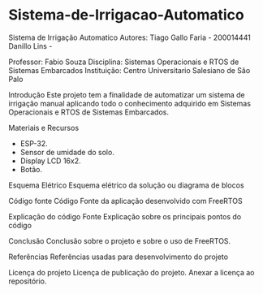 # Sistema-de-Irrigacao-Automatico

Sistema de Irrigação Automatico
Autores:  Tiago Gallo Faria - 200014441
          Danillo Lins - 

Professor:  Fabio Souza
Disciplina: Sistemas Operacionais e RTOS de Sistemas Embarcados
Instituição:  Centro Universitario Salesiano de São Palo

Introdução
Este projeto tem a finalidade de automatizar um sistema de irrigação manual aplicando todo o conhecimento adquirido em Sistemas Operacionais e RTOS de Sistemas Embarcados. 

Materiais e Recursos
- ESP-32.
- Sensor de umidade do solo.
- Display LCD 16x2.
- Botão.

Esquema Elétrico
Esquema elétrico da solução ou diagrama de blocos

Código fonte
Código Fonte da aplicação desenvolvido com FreeRTOS

Explicação do código Fonte
Explicação sobre os principais pontos do código

Conclusão
Conclusão sobre o projeto e sobre o uso de FreeRTOS.

Referências
Referências usadas para desenvolvimento do projeto

Licença do projeto
Licença de publicação do projeto. Anexar a licença ao repositório.
